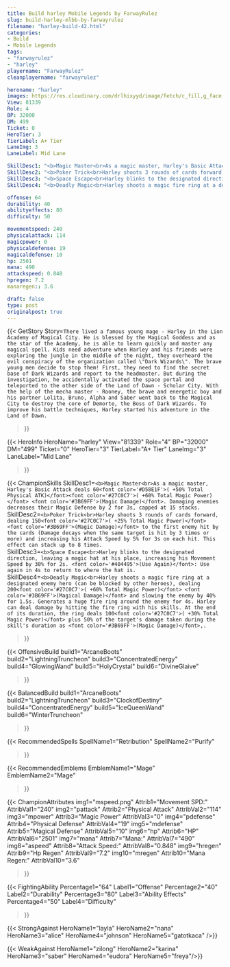 ```yaml
---
title: Build harley Mobile Legends by FarwayRulez
slug: build-harley-mlbb-by-farwayrulez
filename: "harley-build-42.html"
categories: 
- Build 
- Mobile Legends
tags: 
- "farwayrulez"
- "harley"
playername: "FarwayRulez"
cleanplayername: "farwayrulez"

heroname: "harley"
images: https://res.cloudinary.com/drlhixyyd/image/fetch/c_fill,g_face,f_auto/https://cdn2-build.mobagenie.my.id/p/images/banner/full/harley.jpg
View: 81339 
Role: 4 
BP: 32000
DM: 499 
Ticket: 0 
HeroTier: 3 
TierLabel: A+ Tier 
LaneImg: 3
LaneLabel: Mid Lane 

SkillDesc1: "<b>Magic Master<br>As a magic master, Harley's Basic Attack deals 60<font color='#D58E1F'>( +50% Total Physical ATK)</font><font color='#27C0C7'>( +60% Total Magic Power)</font> <font color='#3B69FF'>(Magic Damage)</font>. Damaging enemies decreases their Magic Defense by 2 for 3s, capped at 15 stacks."   
SkillDesc2: "<b>Poker Trick<br>Harley shoots 3 rounds of cards forward, dealing 150<font color='#27C0C7'>( +25% Total Magic Power)</font> <font color='#3B69FF'>(Magic Damage)</font> to the first enemy hit by the cards (Damage decays when the same target is hit by 3 times or more) and increasing his Attack Speed by 5% for 3s on each hit. This effect can stack up to 8 times. "   
SkillDesc3: "<b>Space Escape<br>Harley blinks to the designated direction, leaving a magic hat at his place, increasing his Movement Speed by 30% for 2s. <font color='#404495'>(Use Again)</font>: Use again in 4s to return to where the hat is."   
SkillDesc4: "<b>Deadly Magic<br>Harley shoots a magic fire ring at a designated enemy hero (can be blocked by other heroes), dealing 200<font color='#27C0C7'>( +60% Total Magic Power)</font> <font color='#3B69FF'>(Magical Damage)</font> and slowing the enemy by 40% for 1.5s. Generates a huge fire ring around the enemy for 4s. Harley can deal damage by hitting the fire ring with his skills. At the end of its duration, the ring deals 100<font color='#27C0C7'>( +30% Total Magic Power)</font> plus 50% of the target's damage taken during the skill's duration as <font color='#3B69FF'>(Magic Damage)</font>,."  

offense: 64 
durability: 40 
abilityeffects: 80 
difficulty: 50 

movementspeed: 240
physicalattack: 114
magicpower: 0
physicaldefense: 19
magicaldefense: 10
hp: 2501
mana: 490
attackspeed: 0.848
hpregen: 7.2
manaregen:: 3.6

draft: false
type: post
originalpost: true
---
```



{{< GetStory 
Story=` There lived a famous young mage - Harley in the Lion Academy of Magical City. He is blessed by the Magical Goddess and as the star of the Academy, he is able to learn quickly and master any magical spell. Kids need adventure when Harley and his friends were exploring the jungle in the middle of the night, they overheard the evil conspiracy of the organization called \"Dark Wizards\". The brave young men decide to stop them! First, they need to find the secret base of Dark Wizards and report to the headmaster. But during the investigation, he accidentally activated the space portal and teleported to the other side of the Land of Dawn - Scholar City. With the help of the mecha master - Rooney, the brave and energetic boy and his partner Lolita, Bruno, Alpha and Saber went back to the Magical City to destroy the core of Demorte, the Boss of Dark Wizards. To improve his battle techniques, Harley started his adventure in the Land of Dawn. ` 
>}}

{{< HeroInfo 
HeroName="harley" 
View="81339" 
Role="4" 
BP="32000" 
DM="499" 
Ticket="0" 
HeroTier="3" 
TierLabel="A+ Tier" 
LaneImg="3" 
LaneLabel="Mid Lane" 
>}}
 
{{< ChampionSkills 
SkillDesc1=`<b>Magic Master<br>As a magic master, Harley's Basic Attack deals 60<font color='#D58E1F'>( +50% Total Physical ATK)</font><font color='#27C0C7'>( +60% Total Magic Power)</font> <font color='#3B69FF'>(Magic Damage)</font>. Damaging enemies decreases their Magic Defense by 2 for 3s, capped at 15 stacks.`   
SkillDesc2=`<b>Poker Trick<br>Harley shoots 3 rounds of cards forward, dealing 150<font color='#27C0C7'>( +25% Total Magic Power)</font> <font color='#3B69FF'>(Magic Damage)</font> to the first enemy hit by the cards (Damage decays when the same target is hit by 3 times or more) and increasing his Attack Speed by 5% for 3s on each hit. This effect can stack up to 8 times. `   
SkillDesc3=`<b>Space Escape<br>Harley blinks to the designated direction, leaving a magic hat at his place, increasing his Movement Speed by 30% for 2s. <font color='#404495'>(Use Again)</font>: Use again in 4s to return to where the hat is.`   
SkillDesc4=`<b>Deadly Magic<br>Harley shoots a magic fire ring at a designated enemy hero (can be blocked by other heroes), dealing 200<font color='#27C0C7'>( +60% Total Magic Power)</font> <font color='#3B69FF'>(Magical Damage)</font> and slowing the enemy by 40% for 1.5s. Generates a huge fire ring around the enemy for 4s. Harley can deal damage by hitting the fire ring with his skills. At the end of its duration, the ring deals 100<font color='#27C0C7'>( +30% Total Magic Power)</font> plus 50% of the target's damage taken during the skill's duration as <font color='#3B69FF'>(Magic Damage)</font>,.`   
>}}

{{< OffensiveBuild 
build1="ArcaneBoots"  
build2="LightningTruncheon" 
build3="ConcentratedEnergy" 
build4="GlowingWand" 
build5="HolyCrystal" 
build6="DivineGlaive" 
>}} 

{{< BalancedBuild 
build1="ArcaneBoots"  
build2="LightningTruncheon" 
build3="ClockofDestiny" 
build4="ConcentratedEnergy" 
build5="IceQueenWand" 
build6="WinterTruncheon" 
>}}


{{< RecommendedSpells 
SpellName1="Retribution" 
SpellName2="Purify" 
>}}  

{{< RecommendedEmblems 
EmblemName1="Mage" 
EmblemName2="Mage" 
>}}   


{{< ChampionAttributes
img1="mspeed.png" Attrib1="Movement SPD:" AttribVal1="240"
img2="pattack" Attrib2="Physical Attack" AttribVal2="114"
img3="mpower" Attrib3="Magic Power" AttribVal3="0"
img4="pdefense" Attrib4="Physical Defense" AttribVal4="19"
img5="mdefense" Attrib5="Magical Defense" AttribVal5="10"
img6="hp" Attrib6="HP" AttribVal6="2501"
img7="mana" Attrib7="Mana:" AttribVal7="490"
img8="aspeed" Attrib8="Attack Speed:" AttribVal8="0.848"
img9="hregen" Attrib9="Hp Regen" AttribVal9="7.2"
img10="mregen" Attrib10="Mana Regen:" AttribVal10="3.6"
>}}


{{< FightingAbility
Percentage1="64" Label1="Offense"
Percentage2="40" Label2="Durability"
Percentage3="80" Label3="Ability Effects"
Percentage4="50" Label4="Difficulty"
 >}}

{{< StrongAgainst 
HeroName1="layla"
HeroName2="nana"
HeroName3="alice"
HeroName4="johnson"
HeroName5="gatotkaca"
/>}}

{{< WeakAgainst
HeroName1="zilong"
HeroName2="karina"
HeroName3="saber"
HeroName4="eudora"
HeroName5="freya"/>}}
